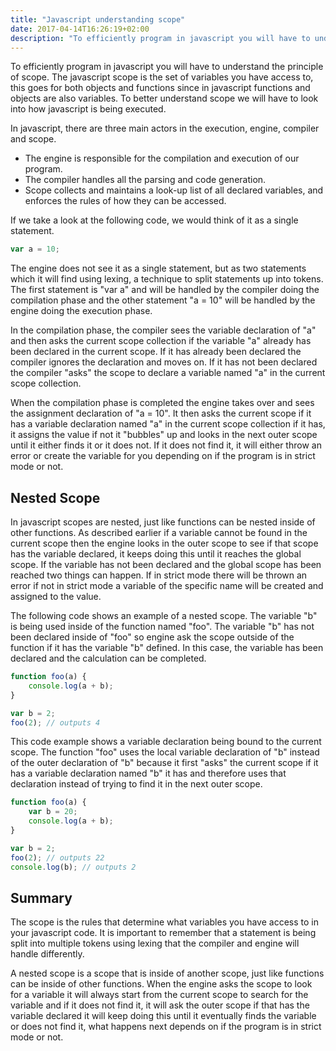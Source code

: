 ```yaml
---
title: "Javascript understanding scope"
date: 2017-04-14T16:26:19+02:00
description: "To efficiently program in javascript you will have to understand the principle of scope. The javascript scope is the set of variables you have access to, this goes for both objects and functions since in javascript functions and objects are also variables. To better understand scope we will have to look into how javascript is being executed. By taking a look at the compiler, engine and the scope." 
---
```


To efficiently program in javascript you will have to understand the principle of scope. The javascript scope is the set of variables you have access to, this goes for both objects and functions since in javascript functions and objects are also variables. To better understand scope we will have to look into how javascript is being executed. 

In javascript, there are three main actors in the execution, engine, compiler and scope. 

*   The engine is responsible for the compilation and execution of our program.
*   The compiler handles all the parsing and code generation.
*   Scope collects and maintains a look-up list of all declared variables, and enforces the rules of how they can be accessed. 

If we take a look at the following code, we would think of it as a single statement. 

```js
var a = 10;
```

The engine does not see it as a single statement, but as two statements which it will find using lexing, a technique to split statements up into tokens. The first statement is "var a" and will be handled by the compiler doing the compilation phase and the other statement "a = 10" will be handled by the engine doing the execution phase.

In the compilation phase, the compiler sees the variable declaration of "a" and then asks the current scope collection if the variable "a" already has been declared in the current scope. If it has already been declared the compiler ignores the declaration and moves on. If it has not been declared the compiler "asks" the scope to declare a variable named "a" in the current scope collection. 

When the compilation phase is completed the engine takes over and sees the assignment declaration of "a = 10". It then asks the current scope if it has a variable declaration named "a" in the current scope collection if it has, it assigns the value if not it "bubbles" up and looks in the next outer scope until it either finds it or it does not. If it does not find it, it will either throw an error or create the variable for you depending on if the program is in strict mode or not. 

## Nested Scope

In javascript scopes are nested, just like functions can be nested inside of other functions. As described earlier if a variable cannot be found in the current scope then the engine looks in the outer scope to see if that scope has the variable declared, it keeps doing this until it reaches the global scope. If the variable has not been declared and the global scope has been reached two things can happen. If in strict mode there will be thrown an error if not in strict mode a variable of the specific name will be created and assigned to the value.

The following code shows an example of a nested scope. The variable "b" is being used inside of the function named "foo". The variable "b" has not been declared inside of "foo" so engine ask the scope outside of the function if it has the variable "b" defined. In this case, the variable has been declared and the calculation can be completed. 

```js
function foo(a) {
    console.log(a + b);
}

var b = 2;
foo(2); // outputs 4
```

This code example shows a variable declaration being bound to the current scope. The function "foo" uses the local variable declaration of "b" instead of the outer declaration of "b" because it first "asks" the current scope if it has a variable declaration named "b" it has and therefore uses that declaration instead of trying to find it in the next outer scope. 

```js
function foo(a) {
    var b = 20;
    console.log(a + b);
}

var b = 2;
foo(2); // outputs 22
console.log(b); // outputs 2
```

## Summary

The scope is the rules that determine what variables you have access to in your javascript code. It is important to remember that a statement is being split into multiple tokens using lexing that the compiler and engine will handle differently. 

A nested scope is a scope that is inside of another scope, just like functions can be inside of other functions. When the engine asks the scope to look for a variable it will always start from the current scope to search for the variable and if it does not find it, it will ask the outer scope if that has the variable declared it will keep doing this until it eventually finds the variable or does not find it, what happens next depends on if the program is in strict mode or not.
